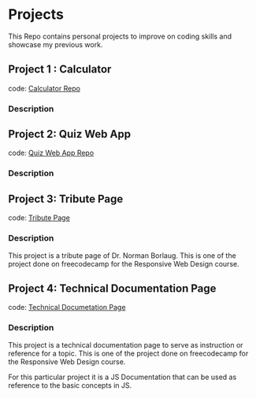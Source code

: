 # Projects

This Repo contains personal projects to improve on coding skills and showcase my previous work.

## Project 1 : Calculator

code: [Calculator Repo](https://github.com/mansurmansur/front-end-dev-projects/tree/main/Calculator)

### **Description**

## Project 2: Quiz Web App

code: [Quiz Web App Repo](https://github.com/mansurmansur/front-end-dev-projects/tree/main/Quiz)

### **Description**

## Project 3: Tribute Page

code: [Tribute Page](https://github.com/mansurmansur/front-end-dev-projects/tree/main/Tribute%20Page)

### **Description**

This project is a tribute page of Dr. Norman Borlaug. This is one of the project done on freecodecamp for the Responsive Web Design course.

## Project 4: Technical Documentation Page

code: [Technical Documetation Page](https://github.com/mansurmansur/front-end-dev-projects/tree/main/Technical%20Documentation%20Page)

### **Description**

This project is a technical documentation page to serve as instruction or reference for a topic. This is one of the project done on freecodecamp for the Responsive Web Design course.

For this particular project it is a JS Documentation that can be used as reference to the basic concepts in JS.

